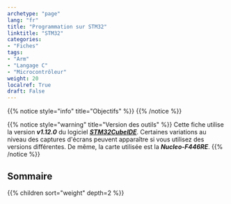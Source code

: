 ```yaml
---
archetype: "page"
lang: "fr"
title: "Programmation sur STM32"
linktitle: "STM32"
categories:
- "Fiches"
tags: 
- "Arm"
- "Langage C"
- "Microcontrôleur"
weight: 20
localref: True
draft: False
---
```


{{% notice style="info" title="Objectifs" %}}
{{% /notice %}}

{{% notice style="warning" title="Version des outils" %}}
Cette fiche utilise la version ***v1.12.0*** du logiciel [***STM32CubeIDE***](https://www.st.com/en/development-tools/stm32cubeide.html#st_description_sec-nav-tab).
Certaines variations au niveau des captures d'écrans peuvent apparaître si vous utilisez des versions différentes.
De même, la carte utilisée est la ***Nucleo-F446RE***.
{{% /notice %}}

## Sommaire

{{% children sort="weight" depth=2 %}}
  